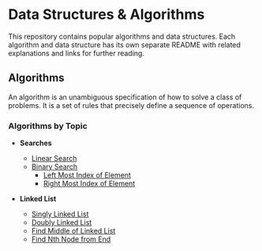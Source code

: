 # Data Structures & Algorithms
This repository contains popular algorithms and data structures. Each algorithm and data structure has its own separate README with related explanations and links for further reading.

## Algorithms
An algorithm is an unambiguous specification of how to solve a class of problems. It is a set of rules that precisely define a sequence of operations.
### Algorithms by Topic
-   **Searches**
    - [Linear Search](https://github.com/rahulpatial/DSA/tree/master/Searching/Linear%20Search)
    - [Binary Search](https://github.com/rahulpatial/DSA/tree/master/Searching/Binary%20Search)
      - [Left Most Index of Element](https://github.com/rahulpatial/DSA/tree/master/Searching/Binary%20Search/Left%20Most%20Index%20of%20Element)
      - [Right Most Index of Element](https://github.com/rahulpatial/DSA/tree/master/Searching/Binary%20Search/Right%20Most%20Index%20of%20Element)

-   **Linked List**
    -   [Singly Linked List](https://github.com/rahulpatial/DSA/blob/master/Linked%20List/main.cpp)
    -   [Doubly Linked List](https://github.com/rahulpatial/DSA/tree/master/Linked%20List/Doubly%20Linked%20List)
    -   [Find Middle of Linked List](https://github.com/rahulpatial/DSA/tree/master/Linked%20List/Middle%20of%20Linked%20List)
    -   [Find Nth Node from End](https://github.com/rahulpatial/DSA/tree/master/Linked%20List/Nth%20Node%20from%20End%20of%20Linked%20List)
    